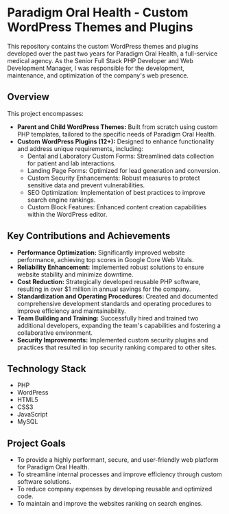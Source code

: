 # Paradigm Oral Health - Custom WordPress Themes and Plugins

This repository contains the custom WordPress themes and plugins developed over the past two years for Paradigm Oral Health, a full-service medical agency. As the Senior Full Stack PHP Developer and Web Development Manager, I was responsible for the development, maintenance, and optimization of the company's web presence.

## Overview

This project encompasses:

* **Parent and Child WordPress Themes:** Built from scratch using custom PHP templates, tailored to the specific needs of Paradigm Oral Health.
* **Custom WordPress Plugins (12+):** Designed to enhance functionality and address unique requirements, including:
    * Dental and Laboratory Custom Forms: Streamlined data collection for patient and lab interactions.
    * Landing Page Forms: Optimized for lead generation and conversion.
    * Custom Security Enhancements: Robust measures to protect sensitive data and prevent vulnerabilities.
    * SEO Optimization: Implementation of best practices to improve search engine rankings.
    * Custom Block Features: Enhanced content creation capabilities within the WordPress editor.

## Key Contributions and Achievements

* **Performance Optimization:** Significantly improved website performance, achieving top scores in Google Core Web Vitals.
* **Reliability Enhancement:** Implemented robust solutions to ensure website stability and minimize downtime.
* **Cost Reduction:** Strategically developed reusable PHP software, resulting in over $1 million in annual savings for the company.
* **Standardization and Operating Procedures:** Created and documented comprehensive development standards and operating procedures to improve efficiency and maintainability.
* **Team Building and Training:** Successfully hired and trained two additional developers, expanding the team's capabilities and fostering a collaborative environment.
* **Security Improvements:** Implemented custom security plugins and practices that resulted in top security ranking compared to other sites.

## Technology Stack

* PHP
* WordPress
* HTML5
* CSS3
* JavaScript
* MySQL

## Project Goals

* To provide a highly performant, secure, and user-friendly web platform for Paradigm Oral Health.
* To streamline internal processes and improve efficiency through custom software solutions.
* To reduce company expenses by developing reusable and optimized code.
* To maintain and improve the websites ranking on search engines.
